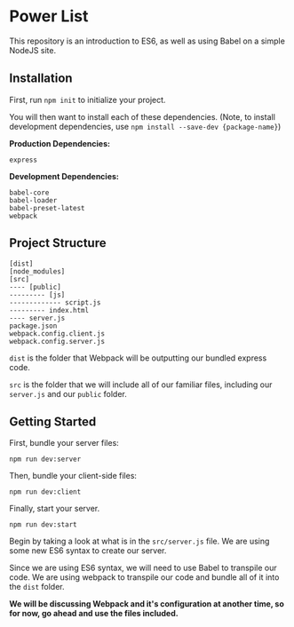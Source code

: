 # Power List

This repository is an introduction to ES6, as well as using Babel on a simple NodeJS site.

## Installation

First, run `npm init` to initialize your project.

You will then want to install each of these dependencies. (Note, to install development dependencies, use `npm install --save-dev {package-name}`)

**Production Dependencies:**
```
express
```
**Development Dependencies:**
```
babel-core
babel-loader
babel-preset-latest
webpack
```

## Project Structure

```
[dist]
[node_modules]
[src]
---- [public]
--------- [js]
------------- script.js
--------- index.html
---- server.js
package.json
webpack.config.client.js
webpack.config.server.js
```

`dist` is the folder that Webpack will be outputting our bundled express code.

`src` is the folder that we will include all of our familiar files, including our `server.js` and our `public` folder.

## Getting Started

First, bundle your server files:
```
npm run dev:server
```

Then, bundle your client-side files:
```
npm run dev:client
```

Finally, start your server.
```
npm run dev:start
```

Begin by taking a look at what is in the `src/server.js` file. We are using some new ES6 syntax to create our server.

Since we are using ES6 syntax, we will need to use Babel to transpile our code. We are using webpack to transpile our code and bundle all of it into the `dist` folder.

**We will be discussing Webpack and it's configuration at another time, so for now, go ahead and use the files included.**
